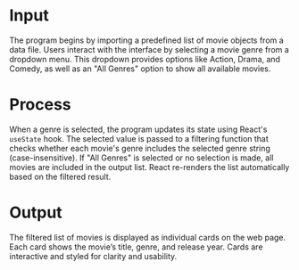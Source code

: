 # Input  
The program begins by importing a predefined list of movie objects from a data file. Users interact with the interface by selecting a movie genre from a dropdown menu. This dropdown provides options like Action, Drama, and Comedy, as well as an "All Genres" option to show all available movies.

# Process  
When a genre is selected, the program updates its state using React's `useState` hook. The selected value is passed to a filtering function that checks whether each movie's genre includes the selected genre string (case-insensitive). If "All Genres" is selected or no selection is made, all movies are included in the output list. React re-renders the list automatically based on the filtered result.

# Output  
The filtered list of movies is displayed as individual cards on the web page. Each card shows the movie’s title, genre, and release year. Cards are interactive and styled for clarity and usability.
